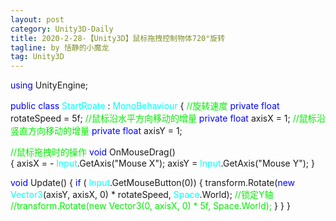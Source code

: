 ```yaml
---
layout: post
category: Unity3D-Daily
title: 2020-2-28-【Unity3D】鼠标拖拽控制物体720°旋转
tagline: by 恬静的小魔龙
tag: Unity3D
---
```



<font color="blue">using</font> UnityEngine;

<font color="blue">public class</font> <font color="#00FFFF">StartRoate</font> : <font color="#00FFFF">MonoBehaviour</font>
{
     <font color="greel">//旋转速度</font>
    <font color="blue">private float</font> rotateSpeed = 5f;
    <font color="greel">//鼠标沿水平方向移动的增量</font>
    <font color="blue">private float</font> axisX = 1;
    <font color="greel">//鼠标沿竖直方向移动的增量</font>
   <font color="blue"> private float</font> axisY = 1;

   <font color="greel">//鼠标拖拽时的操作</font>
   <font color="blue">void</font> OnMouseDrag()     
    {
        axisX = - <font color="#00FFFF">Input</font>.GetAxis("Mouse X");
        axisY =  <font color="#00FFFF">Input</font>.GetAxis("Mouse Y");
    }
 

   <font color="blue">void</font> Update()
    {
        <font color="blue">if</font> ( <font color="#00FFFF">Input</font>.GetMouseButton(0))
        {
            transform.Rotate(<font color="blue">new</font>  <font color="#00FFFF">Vector3</font>(axisY, axisX, 0) * rotateSpeed,  <font color="#00FFFF">Space</font>.World);
            <font color="greel"> //锁定Y轴</font>
             <font color="greel">//transform.Rotate(new Vector3(0, axisX, 0) * 5f, Space.World);</font>
        }
    }
}
